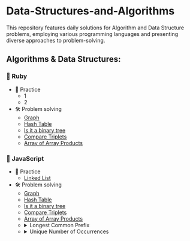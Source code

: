# Data-Structures-and-Algorithms
This repository features daily solutions for Algorithm and Data Structure problems, employing various programming languages and presenting diverse approaches to problem-solving.

## Algorithms & Data Structures:
### 📗 Ruby

- 🏹 Practice
  - 1
  - 2
- 🛠 Problem solving
  - [Graph](./problem-solving-rb/graph.rb)
  - [Hash Table](./problem-solving-rb/hash_table)
  - [Is it a binary tree](./problem-solving-rb/is-it-a-binary-search-tree.rb)
  - [Compare Triplets](./problem-solving-rb/compare_triplets)
  - [Array of Array Products](./problem-solving-rb/array_of_array_products.rb)

### 📘 JavaScript

- 🏹 Practice
  - [Linked List](practice-js/linked-list/LinkedList.js)
- 🛠  Problem solving
  - [Graph](./problem-solving-js/graph.js)
  - [Hash Table](./problem-solving-js/hashTable.js)
  - [Is it a binary tree](./problem-solving-js/is-it-a-binary-search-tree.js)
  - [Compare Triplets](./problem-solving-js/compareTriplets.js)
  - [Array of Array Products](./problem-solving-js/arrayOfArrayProducts.js)
  - <details>
      <summary>Longest Common Prefix</summary>
      <a href="./problem-solving-js/longestCommonPrefix.js">Solution</a>
      <details>
        <summary>Description</summary>
        <img alt="Longest Common Prefix" src="./problem-solving-js/Longest Common Prefix.PNG" width="auto"/>
      </details>
    </details>
  - <details>
      <summary>Unique Number of Occurrences</summary>
      <a href="./problem-solving-js/uniqueOccurrences.js">Solution</a>
      <details>
        <summary>Description</summary>
        <img alt="Longest Common Prefix" src="./problem-solving-js/Unique Number of Occurrences.PNG" width="auto"/>
      </details>
    </details>

